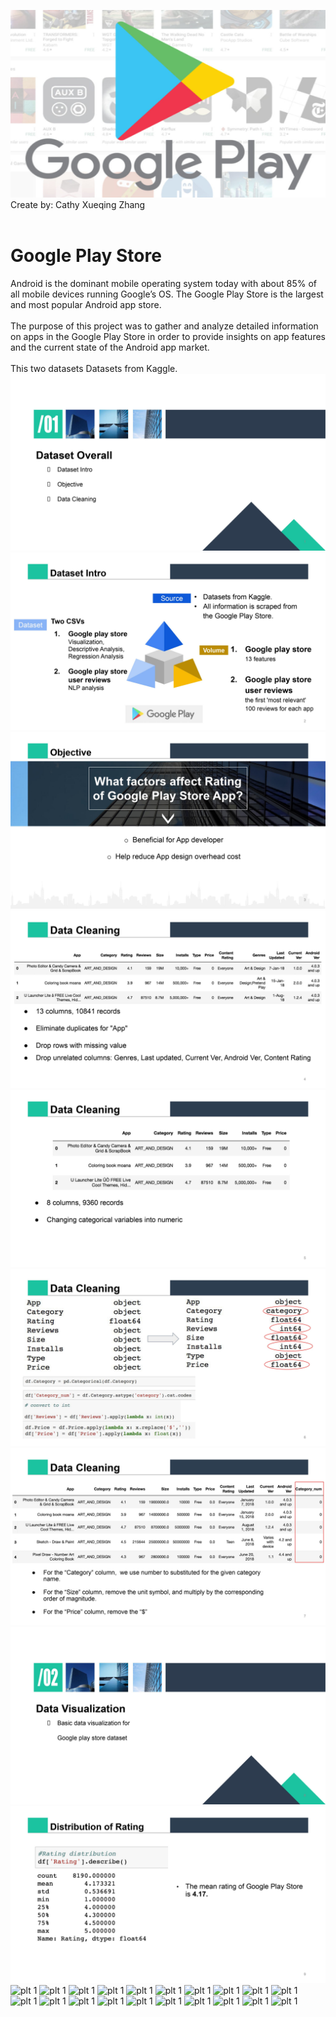 <img src="https://github.com/CathyXueqingZhang/Jobapplication/blob/master/Python/Google/pic/google.jpeg" width="1050" height="300" /><br/>
Create by: Cathy Xueqing Zhang<br/><br/>

# Google Play Store
Android is the dominant mobile operating system today with about 85% of all mobile devices running Google’s OS. The Google Play Store is the largest and most popular Android app store.<br/><br/>
The purpose of this project was to gather and analyze detailed information on apps in the Google Play Store in order to provide insights on app features and the current state of the Android app market.<br/><br/>
This two datasets Datasets from Kaggle.
![plt 1](pic/0001.jpg)
![plt 2](pic/0002.jpg)
![plt 3](pic/0003.jpg)
![plt 1](pic/0004.jpg)
![plt 1](pic/0005.jpg)
![plt 1](pic/0006.jpg)
![plt 1](pic/0007.jpg)
![plt 1](pic/0008.jpg)
![plt 1](pic/0009.jpg)
![plt 1](pic/00010.jpg)
![plt 1](pic/00011.jpg)
![plt 1](pic/00012.jpg)
![plt 1](pic/00013.jpg)
![plt 1](pic/00014.jpg)
![plt 1](pic/00015.jpg)
![plt 1](pic/00016.jpg)
![plt 1](pic/00017.jpg)
![plt 1](pic/00018.jpg)
![plt 1](pic/00019.jpg)
![plt 1](pic/00020.jpg)
![plt 1](pic/00021.jpg)
![plt 1](pic/00022.jpg)
![plt 1](pic/00023.jpg)
![plt 1](pic/00024.jpg)
![plt 1](pic/00025.jpg)
![plt 1](pic/00026.jpg)
![plt 1](pic/00027.jpg)
![plt 1](pic/00028.jpg)
![plt 1](pic/00029.jpg)
